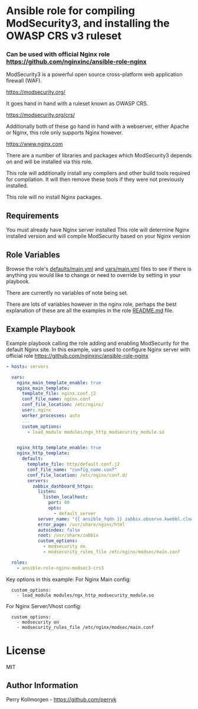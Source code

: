 # Ansible role for compiling ModSecurity3, and installing the OWASP CRS v3 ruleset 
### Can be used with official Nginx role https://github.com/nginxinc/ansible-role-nginx

ModSecurity3 is a powerful open source cross-platform web application firewall (WAF).

https://modsecurity.org/

It goes hand in hand with a ruleset known as OWASP CRS.

https://modsecurity.org/crs/

Additionally both of these go hand in hand with a webserver, either Apache or Nginx, this role only supports Nginx however.

https://www.nginx.com

There are a number of libraries and packages which ModSecurity3 depends on and will be installed via this role.

This role will additionally install any compilers and other build tools required for compilation. It will then remove these tools if they were not previously installed. 

This role will no install Nginx packages.

## Requirements

You must already have Nginx server installed
This role will determine  Nginx installed version and will compile ModSecurity based on your Nginx version

## Role Variables

Browse the role's [defaults/main.yml](defaults/main.yml) and [vars/main.yml](vars/main.yml) files to see if there is anything you would like to change or need to override by setting in your playbook.

There are currently no variables of note being set.

There are lots of variables however in the nginx role, perhaps the best explanation of these are all the examples in the role [README.md](https://github.com/jdauphant/ansible-role-nginx/blob/master/README.md) file.


## Example Playbook

Example playbook calling the role adding and enabling ModSecurity for the default Nginx site.
In this example, vars used to configure Nginx server with official role https://github.com/nginxinc/ansible-role-nginx

```yaml
- hosts: servers

  vars:
    nginx_main_template_enable: true
    nginx_main_template:
      template_file: nginx.conf.j2
      conf_file_name: nginx.conf
      conf_file_location: /etc/nginx/
      user: nginx
      worker_processes: auto
      ...
      custom_options:
        - load_module modules/ngx_http_modsecurity_module.so


    nginx_http_template_enable: true
    nginx_http_template:
      default:
        template_file: http/default.conf.j2
        conf_file_name: "config_name.conf"
        conf_file_location: /etc/nginx/conf.d/
        servers:
          zabbix_dashboard_https:
            listen:
              listen_localhost:
                port: 80
                opts:
                  - default_server
            server_name: "{{ ansible_fqdn }} zabbix.observe.kwebbl.cloud www.zabbix.observe.kwebbl.cloud"
            error_page: /usr/share/nginx/html
            autoindex: false
            root: /usr/share/zabbix
            custom_options:
              - modsecurity on
              - modsecurity_rules_file /etc/nginx/modsec/main.conf

  roles:
    - ansible-role-nginx-modsec3-crs3
```

Key options in this example:
For Nginx Main config:
```
  custom_options:
    - load_module modules/ngx_http_modsecurity_module.so
```

For Nginx Server/Vhost config:
```
  custom_options:
    - modsecurity on
    - modsecurity_rules_file /etc/nginx/modsec/main.conf
```

# License

MIT

## Author Information

Perry Kollmorgen - https://github.com/perryk

